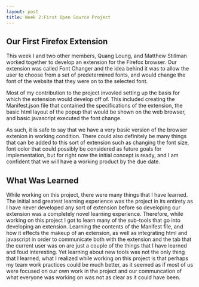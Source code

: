 ```yaml
---
layout: post
title: Week 2:First Open Source Project
---
```


## Our First Firefox Extension

This week I and two other members, Quang Loung, and Matthew Stillman worked together to develop an extension for the Firefox browser.
Our extension was called Font Changer and the idea behind it was to allow the user to choose from a set of predetermined fonts, and would change the font of the website that they were on to the selected font.

Most of my contribution to the project invovled setting up the basis for which the extension would develop off of. This included creating the Manifest.json file that contained the specifications of the extension, the basic html layout of the popup that would be shown on the web browser, and basic javascript executed the font change. 

As such, it is safe to say that we have a very basic version of the browser extenion in working condition. There could also definitely be many things that can be added to this sort of extension such as changing the font size, font color that could possibly be considered as future goals for implementation, but for right now the initial concept is ready, and I am confident that we will have a working product by the due date. 

## What Was Learned

While working on this project, there were many things that I have learned. The initial and greatest learning experience was the project in its entirety as I have never developed any sort of extension before so developing our extension was a completely novel learning experience. 
Therefore, while working on this project I got to learn many of the sub-tools that go into developing an extension. Learning the contents of the Manifest file, and how it effects the makeup of an extension, as well as integrating html and javascript in order to communicate both with the extension and the tab that the current user was on are just a couple of the things that I have learned and foud interesting.  Yet learning about new tools was not the only thing that I learned, what I realized while working on this project is that perhaps my team work practices could be much better, as it seemed as if most of us were focused on our own work in the project and our communcation of what everyone was working on was not as clear as it could have been. 
